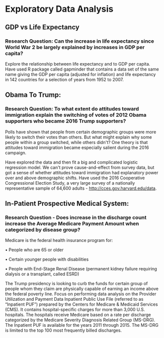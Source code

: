 # Exploratory Data Analysis

## GDP vs Life Expectancy

### Research Question: Can the increase in life expectancy since World War 2 be largely explained by increases in GDP per capita?

Explore the relationship between life expectancy and to GDP per capita. Have used R package called gapminder that contains a data set of the same name giving the GDP per capita (adjusted for inflation) and life expectancy in 142 countries for a selection of years from 1952 to 2007. 

## Obama To Trump:

### Research Question: To what extent do attitudes toward immigration explain the switching of votes of 2012 Obama supporters who became 2016 Trump supporters?
Polls have shown that people from certain demographic groups were more likely to switch their votes than others. But what might explain why some people within a group switched, while others didn't? One theory is that attitudes toward immigration became especially salient during the 2016 campaign. 

Have explored the data and then fit a big and complicated logistic regression model. We can't prove cause-and-effect from survey data, but got a sense of whether attitudes toward immigration had explanatory power over and above demographic shifts. Have used the 2016 Cooperative Congressional Election Study, a very large survey of a nationally representative sample of 64,600 adults - http://cces.gov.harvard.edu/data.

## In-Patient Prospective Medical System:

### Research Question - Does increase in the discharge count increase the Average Medicare Payment Amount when categorized by disease group?

Medicare is the federal health insurance program for:

• People who are 65 or older

• Certain younger people with disabilities

• People with End-Stage Renal Disease (permanent kidney failure requiring dialysis or a transplant, called ESRD)

The Trump presidency is looking to curb the funds for certain group of people whom they claim are physically capable of earning an income above the federal poverty line. Focus on performing data analysis on the Provider Utilization and Payment Data Inpatient Public Use File (referred to as “Inpatient PUF”) prepared by the Centers for Medicare & Medicaid Services (CMS). It contains hospital-specific charges for more than 3,000 U.S. hospitals. The hospitals receive Medicare based on a rate per discharge categorized by the Medicare Severity Diagnosis Related Group (MS-DRG). The Inpatient PUF is available for the years 2011 through 2015. The MS-DRG is limited to the top 100 most frequently billed discharges.
